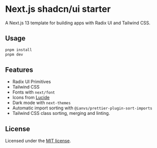 # Next.js shadcn/ui starter

A Next.js 13 template for building apps with Radix UI and Tailwind CSS.

## Usage

```bash
pnpm install
pnpm dev
```

## Features

- Radix UI Primitives
- Tailwind CSS
- Fonts with `next/font`
- Icons from [Lucide](https://lucide.dev)
- Dark mode with `next-themes`
- Automatic import sorting with `@ianvs/prettier-plugin-sort-imports`
- Tailwind CSS class sorting, merging and linting.

## License

Licensed under the [MIT license](https://github.com/shadcn/ui/blob/main/LICENSE.md).
